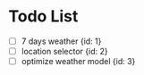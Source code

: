 # Todo List

- [ ] 7 days weather {id: 1}
- [ ] location selector {id: 2}
- [ ] optimize weather model {id: 3}
